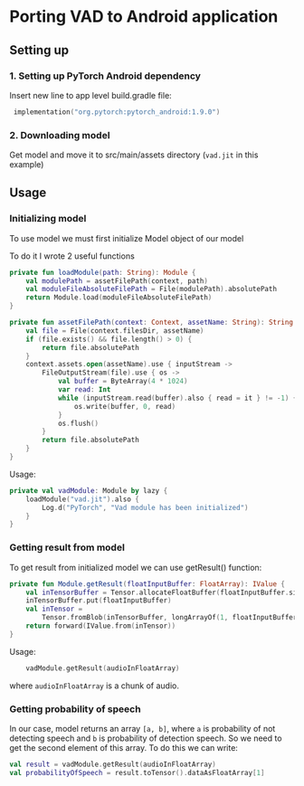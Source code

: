 # Porting VAD to Android application

## Setting up

### 1. Setting up PyTorch Android dependency

Insert new line to app level build.gradle file:

```kotlin
 implementation("org.pytorch:pytorch_android:1.9.0")
```

### 2. Downloading model

Get model and move it to src/main/assets directory (`vad.jit` in this example)

## Usage

### Initializing model

To use model we must first initialize Model object of our model

To do it I wrote 2 useful functions

```kotlin
private fun loadModule(path: String): Module {
    val modulePath = assetFilePath(context, path)
    val moduleFileAbsoluteFilePath = File(modulePath).absolutePath
    return Module.load(moduleFileAbsoluteFilePath)
}

private fun assetFilePath(context: Context, assetName: String): String {
    val file = File(context.filesDir, assetName)
    if (file.exists() && file.length() > 0) {
        return file.absolutePath
    }
    context.assets.open(assetName).use { inputStream ->
        FileOutputStream(file).use { os ->
            val buffer = ByteArray(4 * 1024)
            var read: Int
            while (inputStream.read(buffer).also { read = it } != -1) {
                os.write(buffer, 0, read)
            }
            os.flush()
        }
        return file.absolutePath
    }
}
```

Usage:

```kotlin
private val vadModule: Module by lazy {
    loadModule("vad.jit").also {
        Log.d("PyTorch", "Vad module has been initialized")
    }
}
```

### Getting result from model

To get result from initialized model we can use getResult() function:

```kotlin
private fun Module.getResult(floatInputBuffer: FloatArray): IValue {
    val inTensorBuffer = Tensor.allocateFloatBuffer(floatInputBuffer.size)
    inTensorBuffer.put(floatInputBuffer)
    val inTensor =
        Tensor.fromBlob(inTensorBuffer, longArrayOf(1, floatInputBuffer.size.toLong()))
    return forward(IValue.from(inTensor))
}
```

Usage:

```kotlin
    vadModule.getResult(audioInFloatArray)
```
where `audioInFloatArray` is a chunk of audio.
### Getting probability of speech

In our case, model returns an array `[a, b]`, where `a` is probability of not detecting speech 
and `b` is probability of detection speech. So we need to get the second element of this array.
To do this we can write:

```kotlin
val result = vadModule.getResult(audioInFloatArray)
val probabilityOfSpeech = result.toTensor().dataAsFloatArray[1]
```


